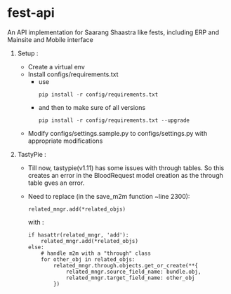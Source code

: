 fest-api
========

An API implementation for Saarang Shaastra like fests, including ERP and Mainsite and Mobile interface

1. Setup :
	- Create a virtual env
	- Install configs/requirements.txt
		- use 
			```
			pip install -r config/requirements.txt
			```
		- and then to make sure of all versions
			```
			pip install -r config/requirements.txt --upgrade
			```
	- Modify configs/settings.sample.py to configs/settings.py with appropriate modifications


2. TastyPie :
    - Till now, tastypie(v1.11) has some issues with through tables. So this creates an error in the BloodRequest model creation as the through table gves an error.
    - Need to replace (in the save_m2m function ~line 2300): 
     
    	```
     	related_mngr.add(*related_objs)
     	```
      with :
      	```
      	if hasattr(related_mngr, 'add'):
			related_mngr.add(*related_objs)
		else:
			# handle m2m with a "through" class
			for other_obj in related_objs:
				related_mngr.through.objects.get_or_create(**{
					related_mngr.source_field_name: bundle.obj,
					related_mngr.target_field_name: other_obj
				})
		```
            
    

